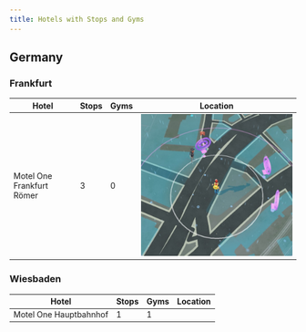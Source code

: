 ```yaml
---
title: Hotels with Stops and Gyms
---
```


## Germany

### Frankfurt

| Hotel  | Stops  | Gyms  | Location |
|---|---|---|---|
| Motel One Frankfurt Römer  | 3 | 0 |![](images/GermanyMotelOneFrankfurtRoemer.jpeg) |

### Wiesbaden

| Hotel  | Stops  | Gyms  | Location |
|---|---|---|---|
| Motel One Hauptbahnhof  | 1 | 1 |  |